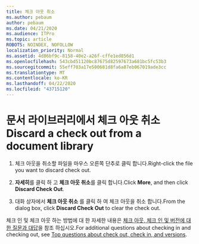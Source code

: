 ```yaml
---
title: 체크 아웃 취소
ms.author: pebaum
author: pebaum
ms.date: 04/21/2020
ms.audience: ITPro
ms.topic: article
ROBOTS: NOINDEX, NOFOLLOW
localization_priority: Normal
ms.assetid: 4d86bf9c-8158-40e2-a26f-cffe1ed856d1
ms.openlocfilehash: 543cbd51120bc87675d82597673a681bc5fc53b3
ms.sourcegitcommit: 55eff703a17e500681d8fa6a87eb067019ade3cc
ms.translationtype: MT
ms.contentlocale: ko-KR
ms.lasthandoff: 04/22/2020
ms.locfileid: "43715120"
---
```

# <a name="discard-a-check-out-from-a-document-library"></a><span data-ttu-id="71df9-102">문서 라이브러리에서 체크 아웃 취소</span><span class="sxs-lookup"><span data-stu-id="71df9-102">Discard a check out from a document library</span></span>

1. <span data-ttu-id="71df9-103">체크 아웃을 취소할 파일을 마우스 오른쪽 단추로 클릭 합니다.</span><span class="sxs-lookup"><span data-stu-id="71df9-103">Right-click the file you want to discard check out.</span></span>
    
2. <span data-ttu-id="71df9-104">**자세히**를 클릭 하 고 **체크 아웃 취소**를 클릭 합니다.</span><span class="sxs-lookup"><span data-stu-id="71df9-104">Click **More**, and then click **Discard Check Out**.</span></span> 
    
3. <span data-ttu-id="71df9-105">대화 상자에서 **체크 아웃 취소** 를 클릭 하 여 체크 아웃을 취소 합니다.</span><span class="sxs-lookup"><span data-stu-id="71df9-105">From the dialog box, click **Discard Check Out** to clear the check out.</span></span> 
    
<span data-ttu-id="71df9-106">체크 인 및 체크 아웃 하는 방법에 대 한 자세한 내용은 [체크 아웃, 체크 인 및 버전에 대 한 질문과 대답](https://go.microsoft.com/fwlink/?linkid=2018786)을 참조 하십시오.</span><span class="sxs-lookup"><span data-stu-id="71df9-106">For additional questions about checking in and checking out, see [Top questions about check out, check in, and versions](https://go.microsoft.com/fwlink/?linkid=2018786).</span></span>
  

